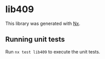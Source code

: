 # lib409

This library was generated with [Nx](https://nx.dev).

## Running unit tests

Run `nx test lib409` to execute the unit tests.
